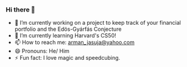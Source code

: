 ### Hi there 👋

- 🔭 I’m currently working on a project to keep track of your financial portfolio and the Edös-Gyárfás Conjecture
- 🌱 I’m currently learning Harvard's CS50!
- 📫 How to reach me: arman_jasuja@yahoo.com
- 😄 Pronouns: He/ Him
- ⚡ Fun fact: I love magic and speedcubing.
